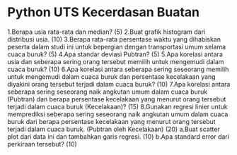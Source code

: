 # Python UTS Kecerdasan Buatan
1.Berapa usia rata-rata dan median? (5)
2.Buat grafik histogram dari distribusi usia. (10) 
3.Berapa rata-rata persentase waktu yang dihabiskan peserta dalam studi ini untuk bepergian dengan transportasi umum selama cuaca buruk? (5) 
4.Apa standar deviasi Pubtran? (5)
5.Apa korelasi antara usia dan seberapa sering orang tersebut memilih untuk mengemudi dalam cuaca buruk? (10)
6.Apa korelasi antara seberapa sering seseorang memilih untuk mengemudi dalam cuaca buruk dan persentase kecelakaan yang diyakini orang tersebut terjadi dalam cuaca buruk? (10)
7.Apa korelasi antara seberapa sering seseorang naik angkutan umum dalam cuaca buruk (Pubtran) dan berapa persentase kecelakaan yang menurut orang tersebut terjadi dalam cuaca buruk (Kecelakaan)? (15)
8.Gunakan regresi linier untuk memprediksi seberapa sering seseorang naik angkutan umum dalam cuaca buruk dari berapa persentase kecelakaan yang menurut orang tersebut terjadi dalam cuaca buruk. (Pubtran oleh Kecelakaan) (20)
a.Buat scatter plot dari data ini dan tambahkan garis regresi. (10) 
b.Apa standard error dari perkiraan tersebut? (10)
